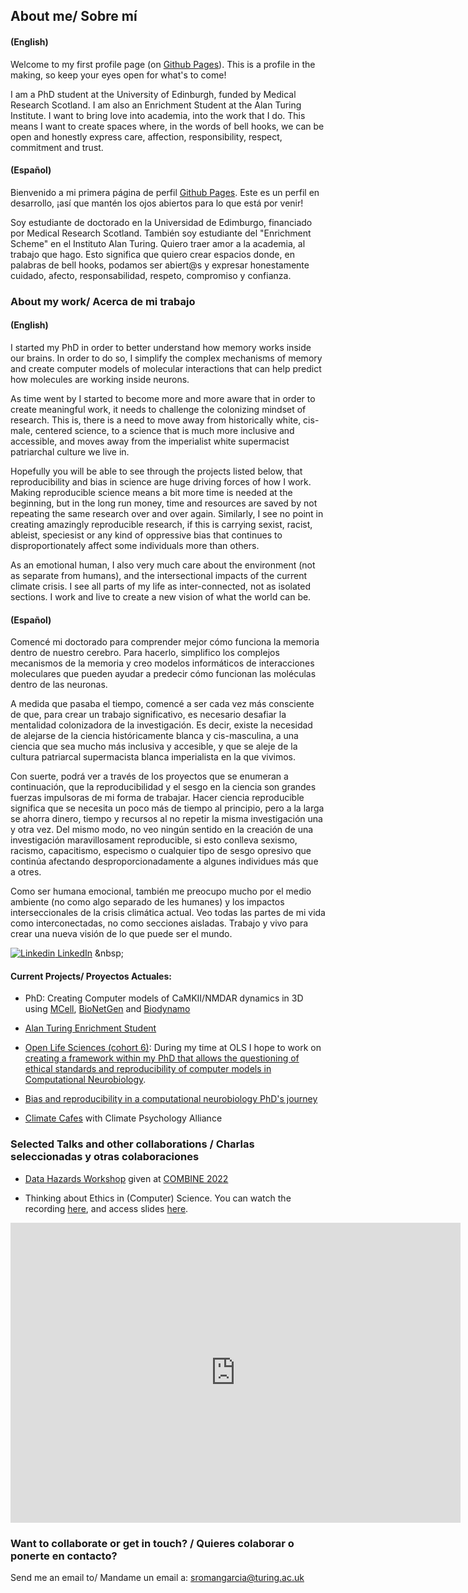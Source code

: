 ## About me/  Sobre mí

#### (English)
Welcome to my first profile page (on [Github Pages](https://docs.github.com/categories/github-pages-basics/)). This is a profile in the making, so keep your eyes open for what's to come!

I am a PhD student at the University of Edinburgh, funded by Medical Research Scotland. I am also an Enrichment Student at the Alan Turing Institute.
I want to bring love into academia, into the work that I do. This means I want to create spaces where, in the words of bell hooks, we can be open and honestly express care, affection, responsibility, respect, commitment and trust.

#### (Español)
Bienvenido a mi primera página de perfil [Github Pages](https://docs.github.com/es/pages/getting-started-with-github-pages). Este es un perfil en desarrollo, ¡así que mantén los ojos abiertos para lo que está por venir!

Soy estudiante de doctorado en la Universidad de Edimburgo, financiado por Medical Research Scotland. También soy estudiante del "Enrichment Scheme" en el Instituto Alan Turing. Quiero traer amor a la academia, al trabajo que hago. Esto significa que quiero crear espacios donde, en palabras de bell hooks, podamos ser abiert@s y expresar honestamente cuidado, afecto, responsabilidad, respeto, compromiso y confianza.


### About my work/ Acerca de mi trabajo

#### (English)
I started my PhD in order to better understand how memory works inside our brains. In order to do so, I simplify the complex mechanisms of memory and create computer models of molecular interactions that can help predict how molecules are working inside neurons. 

As time went by I started to become more and more aware that in order to create meaningful work, it needs to challenge the colonizing mindset of research. This is, there is a need to move away from historically white, cis-male, centered science, to a science that is much more inclusive and accessible, and moves away from the imperialist white supermacist patriarchal culture we live in. 

Hopefully you will be able to see through the projects listed below, that reproducibility and bias in science are huge driving forces of how I work. Making reproducible science means a bit more time is needed at the beginning, but in the long run money, time and resources are saved by not repeating the same research over and over again. Similarly, I see no point in creating amazingly reproducible research, if this is carrying sexist, racist, ableist, speciesist or any kind of oppressive bias that continues to disproportionately affect some individuals more than others.

As an emotional human, I also very much care about the environment (not as separate from humans), and the intersectional impacts of the current climate crisis. I see all parts of my life as inter-connected, not as isolated sections. I work and live to create a new vision of what the world can be.

#### (Español)
Comencé mi doctorado para comprender mejor cómo funciona la memoria dentro de nuestro cerebro. Para hacerlo, simplifico los complejos mecanismos de la memoria y creo modelos informáticos de interacciones moleculares que pueden ayudar a predecir cómo funcionan las moléculas dentro de las neuronas.

A medida que pasaba el tiempo, comencé a ser cada vez más consciente de que, para crear un trabajo significativo, es necesario desafiar la mentalidad colonizadora de la investigación. Es decir, existe la necesidad de alejarse de la ciencia históricamente blanca y cis-masculina, a una ciencia que sea mucho más inclusiva y accesible, y que se aleje de la cultura patriarcal supermacista blanca imperialista en la que vivimos.

Con suerte, podrá ver a través de los proyectos que se enumeran a continuación, que la reproducibilidad y el sesgo en la ciencia son grandes fuerzas impulsoras de mi forma de trabajar. Hacer ciencia reproducible significa que se necesita un poco más de tiempo al principio, pero a la larga se ahorra dinero, tiempo y recursos al no repetir la misma investigación una y otra vez. Del mismo modo, no veo ningún sentido en la creación de una investigación maravillosament reproducible, si esto conlleva sexismo, racismo, capacitismo, especismo o cualquier tipo de sesgo opresivo que continúa afectando desproporcionadamente a algunes individues más que a otres.

Como ser humana emocional, también me preocupo mucho por el medio ambiente (no como algo separado de les humanes) y los impactos interseccionales de la crisis climática actual. Veo todas las partes de mi vida como interconectadas, no como secciones aisladas. Trabajo y vivo para crear una nueva visión de lo que puede ser el mundo.

[![Linkedin](https://i.stack.imgur.com/gVE0j.png) LinkedIn]([https://www.linkedin.com/](https://www.linkedin.com/in/susana-roman-garcia/))
&nbsp;

#### Current Projects/ Proyectos Actuales:

- PhD: Creating Computer models of CaMKII/NMDAR dynamics in 3D using [MCell](https://mcell.org/), [BioNetGen](http://bionetgen.org/) and [Biodynamo](https://biodynamo.org/)

- [Alan Turing Enrichment Student](https://www.turing.ac.uk/people/enrichment-students/susana-roman-garcia)

- [Open Life Sciences (cohort 6)](https://openlifesci.org/): 
  During my time at OLS I hope to work on [creating a framework within my PhD that allows the questioning of ethical standards and reproducibility of computer models in Computational Neurobiology](https://github.com/Susana465/OLS-6-Ethical-standards-and-reproducibility-of-computer-models-in-Neurobiology).

- [Bias and reproducibility in a computational neurobiology PhD's journey](https://github.com/Susana465/Bias-and-Reproducibility-Poster)
  
- [Climate Cafes](https://www.climatepsychologyalliance.org/~cpa/events/500-climate-cafe-jan) with Climate Psychology Alliance

### Selected Talks and other collaborations / Charlas seleccionadas y otras colaboraciones

- [Data Hazards Workshop](https://github.com/Susana465/Data_Hazards_workshop_COMBINE) given at [COMBINE 2022](https://combine-org.github.io/events/)

- Thinking about Ethics in (Computer) Science. You can watch the recording [here](https://youtu.be/8wAfcTM_ypA), and access slides [here](https://zenodo.org/record/6973796#.YvDqOHbMKUk).

<iframe width="720" height="480" src="https://www.youtube.com/embed/8wAfcTM_ypA" title="Thinking about Ethics in (Computer) Science" frameborder="0" allow="accelerometer; autoplay; clipboard-write; encrypted-media; gyroscope; picture-in-picture" allowfullscreen></iframe>

### Want to collaborate or get in touch? / Quieres colaborar o ponerte en contacto?
Send me an email to/ Mandame un email a: sromangarcia@turing.ac.uk
